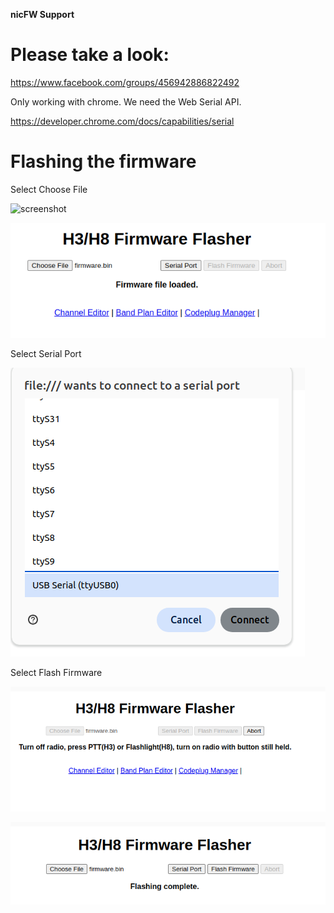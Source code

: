**nicFW Support**

# Please take a look:

https://www.facebook.com/groups/456942886822492


Only working with chrome. We need the  Web Serial API.

https://developer.chrome.com/docs/capabilities/serial

# Flashing the firmware


Select Choose File



![screenshot](doc/05.png)

![screenshot](doc/08.png)


Select Serial Port


![screenshot](doc/07.png)

Select Flash Firmware

![screenshot](doc/06.png)




![screenshot](doc/10.png)


